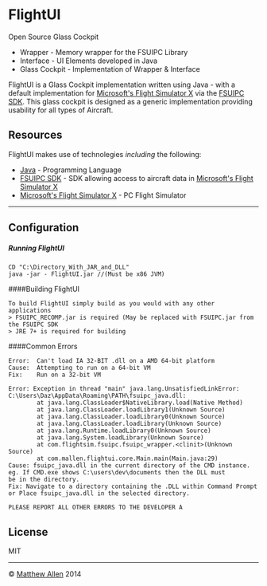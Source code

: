 FlightUI 
=========
Open Source Glass Cockpit

  - Wrapper - Memory wrapper for the FSUIPC Library
  - Interface - UI Elements developed in Java
  - Glass Cockpit - Implementation of Wrapper & Interface

FlightUI is a Glass Cockpit implementation written using Java - with a default implementation for [Microsoft's Flight Simulator X] via the [FSUIPC SDK]. This glass cockpit is designed as a generic implementation providing usability for all types of Aircraft.


Resources
-----------

FlightUI makes use of technolegies *including* the following:
* [Java] - Programming Language
* [FSUIPC SDK] - SDK allowing access to aircraft data in [Microsoft's Flight Simulator X]
* [Microsoft's Flight Simulator X] - PC Flight Simulator


---
Configuration
-------------

##### Running FlightUI
```
CD "C:\Directory_With_JAR_and_DLL"
java -jar - FlightUI.jar //(Must be x86 JVM)

```
####Building FlightUI
```
To build FlightUI simply build as you would with any other applications
> FSUIPC_RECOMP.jar is required (May be replaced with FSUIPC.jar from the FSUIPC SDK
> JRE 7+ is required for building
```

####Common Errors
```
Error:  Can't load IA 32-BIT .dll on a AMD 64-bit platform
Cause:  Attempting to run on a 64-bit VM
Fix:    Run on a 32-bit VM
```
```
Error: Exception in thread "main" java.lang.UnsatisfiedLinkError: C:\Users\Daz\AppData\Roaming\PATH\fsuipc_java.dll:
        at java.lang.ClassLoader$NativeLibrary.load(Native Method)
        at java.lang.ClassLoader.loadLibrary1(Unknown Source)
        at java.lang.ClassLoader.loadLibrary0(Unknown Source)
        at java.lang.ClassLoader.loadLibrary(Unknown Source)
        at java.lang.Runtime.loadLibrary0(Unknown Source)
        at java.lang.System.loadLibrary(Unknown Source)
        at com.flightsim.fsuipc.fsuipc_wrapper.<clinit>(Unknown Source)
        at com.mallen.flightui.core.Main.main(Main.java:29)
Cause: fsuipc_java.dll in the current directory of the CMD instance. eg. If CMD.exe shows C:\users\dev\documents then the DLL must        be in the directory.
Fix: Navigate to a directory containing the .DLL within Command Prompt or Place fsuipc_java.dll in the selected directory.
```
```
PLEASE REPORT ALL OTHER ERRORS TO THE DEVELOPER A
```



License
----

MIT

-------------------
&copy; [Matthew Allen] 2014

[Matthew Allen]:http://www.github.com/daz44
[FSUIPC SDK]:http://www.schiratti.com/dowson.html
[Microsoft's Flight Simulator X]:https://en.wikipedia.org/wiki/Microsoft_Flight_Simulator_X
[Java]:http://www.java.com
[marked]:https://github.com/chjj/marked
[Ace Editor]:http://ace.ajax.org
[node.js]:http://nodejs.org
[Twitter Bootstrap]:http://twitter.github.com/bootstrap/
[keymaster.js]:https://github.com/madrobby/keymaster
[jQuery]:http://jquery.com
[@tjholowaychuk]:http://twitter.com/tjholowaychuk
[express]:http://expressjs.com
